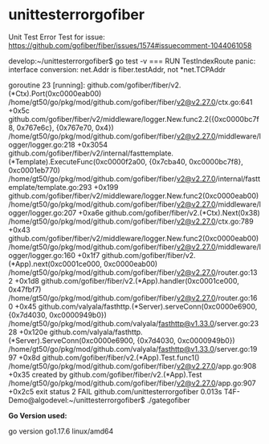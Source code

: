 # unittesterrorgofiber
 Unit Test Error Test for issue: https://github.com/gofiber/fiber/issues/1574#issuecomment-1044061058

 develop:~/unittesterrorgofiber$ go test -v
=== RUN   TestIndexRoute
panic: interface conversion: net.Addr is fiber.testAddr, not *net.TCPAddr

goroutine 23 [running]:
github.com/gofiber/fiber/v2.(*Ctx).Port(0xc0000eab00)
        /home/gt50/go/pkg/mod/github.com/gofiber/fiber/v2@v2.27.0/ctx.go:641 +0x5c
github.com/gofiber/fiber/v2/middleware/logger.New.func2.2({0xc0000bc7f8, 0x767e6c}, {0x767e70, 0x4})
        /home/gt50/go/pkg/mod/github.com/gofiber/fiber/v2@v2.27.0/middleware/logger/logger.go:218 +0x3054
github.com/gofiber/fiber/v2/internal/fasttemplate.(*Template).ExecuteFunc(0xc0000f2a00, {0x7cba40, 0xc0000bc7f8}, 0xc0001eb770)
        /home/gt50/go/pkg/mod/github.com/gofiber/fiber/v2@v2.27.0/internal/fasttemplate/template.go:293 +0x199
github.com/gofiber/fiber/v2/middleware/logger.New.func2(0xc0000eab00)
        /home/gt50/go/pkg/mod/github.com/gofiber/fiber/v2@v2.27.0/middleware/logger/logger.go:207 +0xa6e
github.com/gofiber/fiber/v2.(*Ctx).Next(0x38)
        /home/gt50/go/pkg/mod/github.com/gofiber/fiber/v2@v2.27.0/ctx.go:789 +0x43
github.com/gofiber/fiber/v2/middleware/logger.New.func2(0xc0000eab00)
        /home/gt50/go/pkg/mod/github.com/gofiber/fiber/v2@v2.27.0/middleware/logger/logger.go:160 +0x1f7
github.com/gofiber/fiber/v2.(*App).next(0xc0001ce000, 0xc0000eab00)
        /home/gt50/go/pkg/mod/github.com/gofiber/fiber/v2@v2.27.0/router.go:132 +0x1d8
github.com/gofiber/fiber/v2.(*App).handler(0xc0001ce000, 0x47fbf7)
        /home/gt50/go/pkg/mod/github.com/gofiber/fiber/v2@v2.27.0/router.go:160 +0x45
github.com/valyala/fasthttp.(*Server).serveConn(0xc0000e6900, {0x7d4030, 0xc0000949b0})
        /home/gt50/go/pkg/mod/github.com/valyala/fasthttp@v1.33.0/server.go:2328 +0x120e
github.com/valyala/fasthttp.(*Server).ServeConn(0xc0000e6900, {0x7d4030, 0xc0000949b0})
        /home/gt50/go/pkg/mod/github.com/valyala/fasthttp@v1.33.0/server.go:1997 +0x8d
github.com/gofiber/fiber/v2.(*App).Test.func1()
        /home/gt50/go/pkg/mod/github.com/gofiber/fiber/v2@v2.27.0/app.go:908 +0x35
created by github.com/gofiber/fiber/v2.(*App).Test
        /home/gt50/go/pkg/mod/github.com/gofiber/fiber/v2@v2.27.0/app.go:907 +0x2c5
exit status 2
FAIL    github.com/unittesterrorgofiber 0.013s
T4F-Demo@algodevel:~/unittesterrorgofiber$ ./gategofiber

**Go Version used:**

go version go1.17.6 linux/amd64

